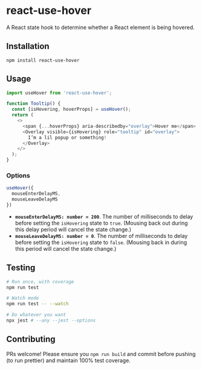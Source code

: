 # react-use-hover

A React state hook to determine whether a React element is being hovered.

## Installation

```
npm install react-use-hover
```

## Usage

```js
import useHover from 'react-use-hover';

function Tooltip() {
  const [isHovering, hoverProps] = useHover();
  return (
    <>
      <span {...hoverProps} aria-describedby="overlay">Hover me</span>
      <Overlay visible={isHovering} role="tooltip" id="overlay">
        I’m a lil popup or something!
      </Overlay>
    </>
  );
}
```

### Options

```js
useHover({
  mouseEnterDelayMS,
  mouseLeaveDelayMS
})
```

- **`mouseEnterDelayMS: number = 200`**. The number of milliseconds to delay before setting the `isHovering` state to `true`. (Mousing back out during this delay period will cancel the state change.)
- **`mouseLeaveDelayMS: number = 0`**. The number of milliseconds to delay before setting the `isHovering` state to `false`. (Mousing back in during this period will cancel the state change.)

## Testing

```bash
# Run once, with coverage
npm run test

# Watch mode
npm run test -- --watch

# Do whatever you want
npx jest # --any --jest --options
```

## Contributing

PRs welcome! Please ensure you `npm run build` and commit before pushing (to run prettier) and maintain 100% test coverage.